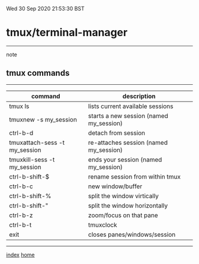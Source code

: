 Wed 30 Sep 2020 21:53:30 BST

# tmux/terminal-manager
___
note
## tmux commands
___

| command                       | description | 
| ----------------------------- | ----------- |
| tmux ls 		        | lists current available sessions |
| tmuxnew -s my_session	        | starts a new session (named my_session) |
| ctrl-b-d 		        | detach from session |
| tmuxattach-sess -t my_session | re-attaches session (named my_session) |
| tmuxkill-sess -t my_session	| ends your session (named my_session) |
| ctrl-b-shift-$		| rename session from within tmux |
| ctrl-b-c		        | new window/buffer |
| ctrl-b-shift-%		| split the window virtically |
| ctrl-b-shift-"		| split the window horizontally |
| ctrl-b-z		        | zoom/focus on that pane |
| ctrl-b-t		        | tmuxclock |
| exit			        | closes panes/windows/session |

___

[index](./index-file.md)
[home](./home.md) 

